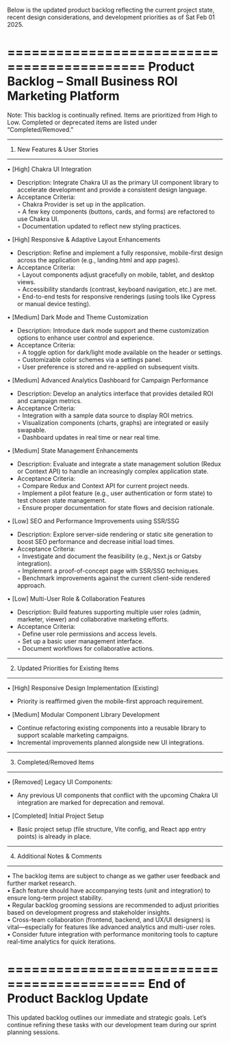 Below is the updated product backlog reflecting the current project state, recent design
considerations, and development priorities as of Sat Feb 01 2025.

=========================================== Product Backlog – Small Business ROI Marketing Platform
===========================================

Note: This backlog is continually refined. Items are prioritized from High to Low. Completed or
deprecated items are listed under “Completed/Removed.”

---

1. New Features & User Stories

---

• [High] Chakra UI Integration

- Description: Integrate Chakra UI as the primary UI component library to accelerate development and
  provide a consistent design language.
- Acceptance Criteria:  
  ◦ Chakra Provider is set up in the application.  
  ◦ A few key components (buttons, cards, and forms) are refactored to use Chakra UI.  
  ◦ Documentation updated to reflect new styling practices.

• [High] Responsive & Adaptive Layout Enhancements

- Description: Refine and implement a fully responsive, mobile-first design across the application
  (e.g., landing.html and app pages).
- Acceptance Criteria:  
  ◦ Layout components adjust gracefully on mobile, tablet, and desktop views.  
  ◦ Accessibility standards (contrast, keyboard navigation, etc.) are met.  
  ◦ End-to-end tests for responsive renderings (using tools like Cypress or manual device testing).

• [Medium] Dark Mode and Theme Customization

- Description: Introduce dark mode support and theme customization options to enhance user control
  and experience.
- Acceptance Criteria:  
  ◦ A toggle option for dark/light mode available on the header or settings.  
  ◦ Customizable color schemes via a settings panel.  
  ◦ User preference is stored and re-applied on subsequent visits.

• [Medium] Advanced Analytics Dashboard for Campaign Performance

- Description: Develop an analytics interface that provides detailed ROI and campaign metrics.
- Acceptance Criteria:  
  ◦ Integration with a sample data source to display ROI metrics.  
  ◦ Visualization components (charts, graphs) are integrated or easily swapable.  
  ◦ Dashboard updates in real time or near real time.

• [Medium] State Management Enhancements

- Description: Evaluate and integrate a state management solution (Redux or Context API) to handle
  an increasingly complex application state.
- Acceptance Criteria:  
  ◦ Compare Redux and Context API for current project needs.  
  ◦ Implement a pilot feature (e.g., user authentication or form state) to test chosen state
  management.  
  ◦ Ensure proper documentation for state flows and decision rationale.

• [Low] SEO and Performance Improvements using SSR/SSG

- Description: Explore server-side rendering or static site generation to boost SEO performance and
  decrease initial load times.
- Acceptance Criteria:  
  ◦ Investigate and document the feasibility (e.g., Next.js or Gatsby integration).  
  ◦ Implement a proof-of-concept page with SSR/SSG techniques.  
  ◦ Benchmark improvements against the current client-side rendered approach.

• [Low] Multi-User Role & Collaboration Features

- Description: Build features supporting multiple user roles (admin, marketer, viewer) and
  collaborative marketing efforts.
- Acceptance Criteria:  
  ◦ Define user role permissions and access levels.  
  ◦ Set up a basic user management interface.  
  ◦ Document workflows for collaborative actions.

---

2. Updated Priorities for Existing Items

---

• [High] Responsive Design Implementation (Existing)

- Priority is reaffirmed given the mobile-first approach requirement.

• [Medium] Modular Component Library Development

- Continue refactoring existing components into a reusable library to support scalable marketing
  campaigns.
- Incremental improvements planned alongside new UI integrations.

---

3. Completed/Removed Items

---

• [Removed] Legacy UI Components:

- Any previous UI components that conflict with the upcoming Chakra UI integration are marked for
  deprecation and removal.

• [Completed] Initial Project Setup

- Basic project setup (file structure, Vite config, and React app entry points) is already in place.

---

4. Additional Notes & Comments

---

• The backlog items are subject to change as we gather user feedback and further market research.  
• Each feature should have accompanying tests (unit and integration) to ensure long-term project
stability.  
• Regular backlog grooming sessions are recommended to adjust priorities based on development
progress and stakeholder insights.  
• Cross-team collaboration (frontend, backend, and UX/UI designers) is vital—especially for features
like advanced analytics and multi-user roles.  
• Consider future integration with performance monitoring tools to capture real-time analytics for
quick iterations.

=========================================== End of Product Backlog Update
===========================================

This updated backlog outlines our immediate and strategic goals. Let’s continue refining these tasks
with our development team during our sprint planning sessions.
